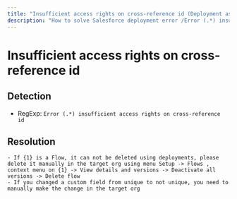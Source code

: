 ```yaml
---
title: "Insufficient access rights on cross-reference id (Deployment assistant)"
description: "How to solve Salesforce deployment error /Error (.*) insufficient access rights on cross-reference id/gm"
---
```

<!-- markdownlint-disable MD013 -->
# Insufficient access rights on cross-reference id

## Detection

- RegExp: `Error (.*) insufficient access rights on cross-reference id`

## Resolution

```shell
- If {1} is a Flow, it can not be deleted using deployments, please delete it manually in the target org using menu Setup -> Flows , context menu on {1} -> View details and versions -> Deactivate all versions -> Delete flow
- If you changed a custom field from unique to not unique, you need to manually make the change in the target org
```

